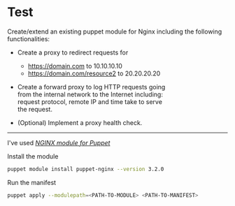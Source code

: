 # Test

Create/extend an existing puppet module for Nginx including the following functionalities:
* Create a proxy to redirect requests for
  - https://domain.com to 10.10.10.10  
  - https://domain.com/resource2 to 20.20.20.20

* Create a forward proxy to log HTTP requests going  
from the  internal network to the Internet including:  
request protocol, remote IP and time take to serve  
the request.  
* (Optional) Implement a proxy health check.

---

I've used [_NGINX module for Puppet_](https://github.com/voxpupuli/puppet-nginx)

Install the module
```bash
puppet module install puppet-nginx --version 3.2.0
```
Run the manifest
```bash
puppet apply --modulepath=<PATH-TO-MODULE> <PATH-TO-MANIFEST>
```
